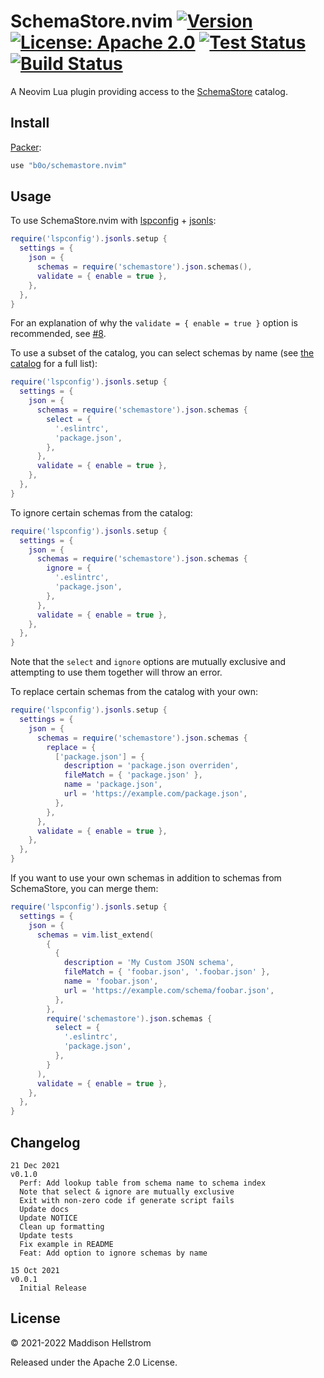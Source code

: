# SchemaStore.nvim [![Version](https://img.shields.io/github/v/tag/b0o/schemastore.nvim?style=flat&color=yellow&label=version&sort=semver)](https://github.com/b0o/schemastore.nvim/releases) [![License: Apache 2.0](https://img.shields.io/github/license/b0o/schemastore.nvim?style=flat&color=green)](https://www.apache.org/licenses/LICENSE-2.0) [![Test Status](https://img.shields.io/github/workflow/status/b0o/schemastore.nvim/test?label=tests)](https://github.com/b0o/schemastore.nvim/actions/workflows/test.yaml) [![Build Status](https://img.shields.io/github/workflow/status/b0o/schemastore.nvim/generate)](https://github.com/b0o/schemastore.nvim/actions/workflows/generate.yaml)

A Neovim Lua plugin providing access to the [SchemaStore](https://github.com/SchemaStore/schemastore) catalog.

## Install

[Packer](https://github.com/wbthomason/packer.nvim):

```lua
use "b0o/schemastore.nvim"
```

## Usage

To use SchemaStore.nvim with [lspconfig](https://github.com/neovim/nvim-lspconfig/blob/master/CONFIG.md#jsonls) + [jsonls](https://github.com/hrsh7th/vscode-langservers-extracted):

```lua
require('lspconfig').jsonls.setup {
  settings = {
    json = {
      schemas = require('schemastore').json.schemas(),
      validate = { enable = true },
    },
  },
}
```

For an explanation of why the `validate = { enable = true }` option is recommended, see [#8](https://github.com/b0o/SchemaStore.nvim/issues/8).

To use a subset of the catalog, you can select schemas by name (see [the catalog](https://github.com/SchemaStore/schemastore/blob/master/src/api/json/catalog.json) for a full list):

```lua
require('lspconfig').jsonls.setup {
  settings = {
    json = {
      schemas = require('schemastore').json.schemas {
        select = {
          '.eslintrc',
          'package.json',
        },
      },
      validate = { enable = true },
    },
  },
}
```

To ignore certain schemas from the catalog:

```lua
require('lspconfig').jsonls.setup {
  settings = {
    json = {
      schemas = require('schemastore').json.schemas {
        ignore = {
          '.eslintrc',
          'package.json',
        },
      },
      validate = { enable = true },
    },
  },
}
```

Note that the `select` and `ignore` options are mutually exclusive and
attempting to use them together will throw an error.

To replace certain schemas from the catalog with your own:

```lua
require('lspconfig').jsonls.setup {
  settings = {
    json = {
      schemas = require('schemastore').json.schemas {
        replace = {
          ['package.json'] = {
            description = 'package.json overriden',
            fileMatch = { 'package.json' },
            name = 'package.json',
            url = 'https://example.com/package.json',
          },
        },
      },
      validate = { enable = true },
    },
  },
}
```

If you want to use your own schemas in addition to schemas from SchemaStore, you can merge them:

```lua
require('lspconfig').jsonls.setup {
  settings = {
    json = {
      schemas = vim.list_extend(
        {
          {
            description = 'My Custom JSON schema',
            fileMatch = { 'foobar.json', '.foobar.json' },
            name = 'foobar.json',
            url = 'https://example.com/schema/foobar.json',
          },
        },
        require('schemastore').json.schemas {
          select = {
            '.eslintrc',
            'package.json',
          },
        }
      ),
      validate = { enable = true },
    },
  },
}
```

## Changelog

```
21 Dec 2021                                                             v0.1.0
  Perf: Add lookup table from schema name to schema index
  Note that select & ignore are mutually exclusive
  Exit with non-zero code if generate script fails
  Update docs
  Update NOTICE
  Clean up formatting
  Update tests
  Fix example in README
  Feat: Add option to ignore schemas by name

15 Oct 2021                                                             v0.0.1
  Initial Release
```

## License

&copy; 2021-2022 Maddison Hellstrom

Released under the Apache 2.0 License.
